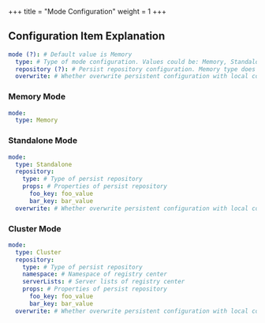 +++
title = "Mode Configuration"
weight = 1
+++

## Configuration Item Explanation

```yaml
mode (?): # Default value is Memory
  type: # Type of mode configuration. Values could be: Memory, Standalone, Cluster
  repository (?): # Persist repository configuration. Memory type does not need persist
  overwrite: # Whether overwrite persistent configuration with local configuration
```

### Memory Mode

```yaml
mode:
  type: Memory
```

### Standalone Mode

```yaml
mode:
  type: Standalone
  repository:
    type: # Type of persist repository
    props: # Properties of persist repository
      foo_key: foo_value
      bar_key: bar_value
  overwrite: # Whether overwrite persistent configuration with local configuration
```

### Cluster Mode

```yaml
mode:
  type: Cluster
  repository:
    type: # Type of persist repository
    namespace: # Namespace of registry center
    serverLists: # Server lists of registry center
    props: # Properties of persist repository
      foo_key: foo_value
      bar_key: bar_value
  overwrite: # Whether overwrite persistent configuration with local configuration
```
